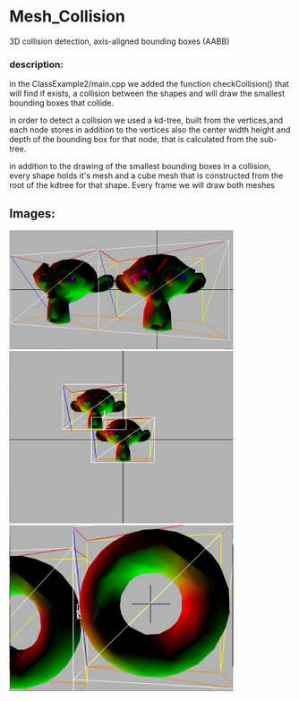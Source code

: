 # Mesh_Collision
3D collision detection, axis-aligned bounding boxes (AABB) 

### description:
in the ClassExample2/main.cpp we added the function checkCollision() that will find if exists,
a collision between the shapes and will draw the smallest bounding boxes that collide.

in order to detect a collision we used a kd-tree, built from the vertices,and each node stores
in addition to the vertices also the center width height and depth of the bounding box for that node, that is calculated from the sub-tree.

in addition to the drawing of the smallest bounding boxes in a collision, 
every shape holds it's mesh and a cube mesh that is constructed from the root of the kdtree for that shape. Every frame we will draw both meshes


##  Images:
<img  src="Images/CollisionDetection_1.png" width="400" >
<img  src="Images/CollisionDetection_2.png" width="400" >
<img  src="Images/CollisionDetection_3.png" width="400" >
